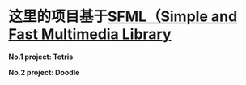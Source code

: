 # 这里的项目基于[SFML（Simple and Fast Multimedia Library](https://www.sfml-dev.org/)

**No.1 project: Tetris**

**No.2 project: Doodle**

